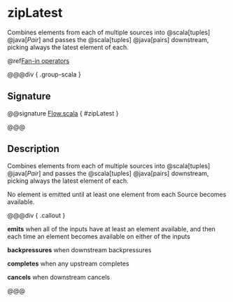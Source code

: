 # zipLatest

Combines elements from each of multiple sources into @scala[tuples] @java[*Pair*] and passes the @scala[tuples] @java[pairs] downstream, picking always the latest element of each.

@ref[Fan-in operators](../index.md#fan-in-operators)

@@@div { .group-scala }

## Signature

@@signature [Flow.scala](/akka-stream/src/main/scala/akka/stream/scaladsl/Flow.scala) { #zipLatest }

@@@

## Description

Combines elements from each of multiple sources into @scala[tuples] @java[*Pair*] and passes the @scala[tuples] @java[pairs] downstream, picking always the latest element of each.

No element is emitted until at least one element from each Source becomes available.
 
@@@div { .callout }

**emits** when all of the inputs have at least an element available, and then each time an element becomes
          available on either of the inputs

**backpressures** when downstream backpressures

**completes** when any upstream completes

**cancels** when downstream cancels

@@@

